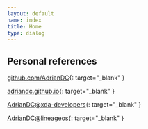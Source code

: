 ```yaml
---
layout: default
name: index
title: Home
type: dialog
---
```


## Personal references

<div class="page-content-field">

  <i class="fab fa-github fa-fw"></i> [github.com/AdrianDC](https://github.com/AdrianDC?tab=repositories){: target="_blank" }

  <i class="fab fa-github-square fa-fw"></i> [adriandc.github.io](https://adriandc.github.io){: target="_blank" }

  <i class="fab fa-android fa-fw"></i> [AdrianDC@xda-developers](https://forum.xda-developers.com/member.php?u=2233641){: target="_blank" }

  <i class="fas fa-code-branch fa-fw"></i> [AdrianDC@lineageos](https://review.lineageos.org/#/q/owner:%22Adrian+DC%22){: target="_blank" }

</div>
